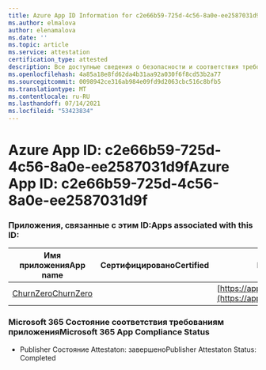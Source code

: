 ```yaml
---
title: Azure App ID Information for c2e66b59-725d-4c56-8a0e-ee2587031d9f
ms.author: elmalova
author: elenamalova
ms.date: ''
ms.topic: article
ms.service: attestation
certification_type: attested
description: Все доступные сведения о безопасности и соответствия требованиям для c2e66b59-725d-4c56-8a0e-ee2587031d9f.
ms.openlocfilehash: 4a85a18e8fd62da4b31aa92a030f6f8cd53b2a77
ms.sourcegitcommit: 0098942ce316ab984e09fd9d2063cbc516c8bfb5
ms.translationtype: MT
ms.contentlocale: ru-RU
ms.lasthandoff: 07/14/2021
ms.locfileid: "53423834"
---
```

# <a name="azure-app-id-c2e66b59-725d-4c56-8a0e-ee2587031d9f"></a><span data-ttu-id="a8a71-103">Azure App ID: c2e66b59-725d-4c56-8a0e-ee2587031d9f</span><span class="sxs-lookup"><span data-stu-id="a8a71-103">Azure App ID: c2e66b59-725d-4c56-8a0e-ee2587031d9f</span></span>


### <a name="apps-associated-with-this-id"></a><span data-ttu-id="a8a71-104">Приложения, связанные с этим ID:</span><span class="sxs-lookup"><span data-stu-id="a8a71-104">Apps associated with this ID:</span></span>
| <span data-ttu-id="a8a71-105">**Имя приложения**</span><span class="sxs-lookup"><span data-stu-id="a8a71-105">**App name**</span></span> | <span data-ttu-id="a8a71-106">**Сертифицировано**</span><span class="sxs-lookup"><span data-stu-id="a8a71-106">**Certified**</span></span> | <span data-ttu-id="a8a71-107">**Просмотр в AppSource**</span><span class="sxs-lookup"><span data-stu-id="a8a71-107">**View in AppSource**</span></span> |
|-|-|-|
| [<span data-ttu-id="a8a71-108">ChurnZero</span><span class="sxs-lookup"><span data-stu-id="a8a71-108">ChurnZero</span></span>](https://docs.microsoft.com/en-us/microsoft-365-app-certification/forward/WA200002581) |  | [https://appsource.microsoft.com/product/office/WA200002581](https://appsource.microsoft.com/product/office/WA200002581) |

### <a name="microsoft-365-app-compliance-status"></a><span data-ttu-id="a8a71-109">Microsoft 365 Состояние соответствия требованиям приложения</span><span class="sxs-lookup"><span data-stu-id="a8a71-109">Microsoft 365 App Compliance Status</span></span>
- <span data-ttu-id="a8a71-110">Publisher Состояние Attestaton: завершено</span><span class="sxs-lookup"><span data-stu-id="a8a71-110">Publisher Attestaton Status: Completed</span></span>
